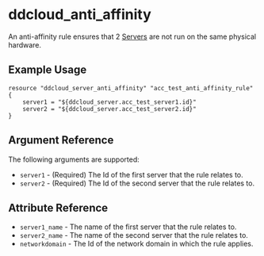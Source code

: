 # ddcloud\_anti_affinity

An anti-affinity rule ensures that 2 [Servers](server.md) are not run on the same physical hardware.

## Example Usage

```
resource "ddcloud_server_anti_affinity" "acc_test_anti_affinity_rule" {
	server1 = "${ddcloud_server.acc_test_server1.id}"
	server2 = "${ddcloud_server.acc_test_server2.id}"
}
```

## Argument Reference

The following arguments are supported:

* `server1` - (Required) The Id of the first server that the rule relates to.
* `server2` - (Required) The Id of the second server that the rule relates to.

## Attribute Reference

* `server1_name` - The name of the first server that the rule relates to.
* `server2_name` - The name of the second server that the rule relates to.
* `networkdomain` - The Id of the network domain in which the rule applies.
